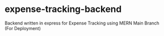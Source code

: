 # expense-tracking-backend
Backend written in express for Expense Tracking using MERN
Main Branch (For Deployment)